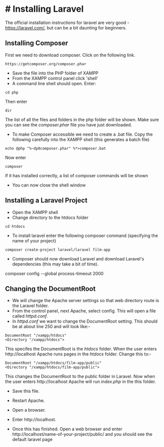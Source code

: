 # # Installing Laravel

The official installation instructions for laravel are very good - https://laravel.com/, but can be a bit daunting for beginners.

## Installing Composer

First we need to download composer. Click on the following link.

```
https://getcomposer.org/composer.phar
```

- Save the file into the PHP folder of XAMPP
- From the XAMPP control panel click 'shell'
- A command line shell should open. Enter:

```
cd php
```

Then enter

```
dir
```

The list of all the files and folders in the php folder will be shown. Make sure you can see the _composer.phar_ file you have just downloaded.

- To make Composer accessible we need to create a .bat file. Copy the following carefully into the XAMPP shell (this generates a batch file)

```
echo @php "%~dp0composer.phar" %*>composer.bat
```

Now enter

```
composer
```

If it has installed correctly, a list of composer commands will be shown

- You can now close the shell window

## Installing a Laravel Project

- Open the XAMPP shell
- Change directory to the htdocs folder

```
cd htdocs
```

- To install laravel enter the following composer command (specifying the name of your project)

```
composer create-project laravel/laravel film-app
```

- Composer should now download Laravel and download Laravel's dependencies (this may take a bit of time).

composer config --global process-timeout 2000

## Changing the DocumentRoot

- We will change the Apache server settings so that web directory route is the Laravel folder.
- From the control panel, next Apache, select config. This will open a file called _httpd.conf_.
- In _httpd.conf_ we want to change the DocumentRoot setting. This should be at about line 250 and will look like:-

```
DocumentRoot "/xampp/htdocs"
<Directory "/xampp/htdocs">
```

This specifes the DocumentRoot is the _htdocs_ folder. When the user enters http://localhost Apache runs pages in the _htdocs_ folder.
Change this to:-

```
DocumentRoot "/xampp/htdocs/film-app/public"
<Directory "/xampp/htdocs/film-app/public">
```

This changes the DocumentRoot to the public folder in Laravel. Now when the user enters http://localhost Apache will run _index.php_ in the this folder.

- Save this file.
- Restart Apache.
- Open a browser.
- Enter http://localhost.

- Once this has finished. Open a web browser and enter http://localhost/name-of-your-project/public/ and you should see the default laravel page
